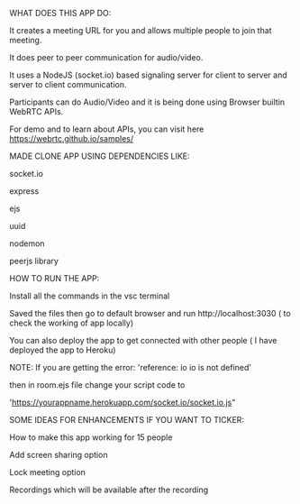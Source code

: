 WHAT DOES THIS APP DO:

It creates a meeting URL for you and allows multiple people to join that meeting.

It does peer to peer communication for audio/video.

It uses a NodeJS (socket.io) based signaling server for client to server and server to client communication.

Participants can do Audio/Video and it is being done using Browser builtin WebRTC APIs. 

For demo and to learn about APIs, you can visit here https://webrtc.github.io/samples/

MADE CLONE APP USING DEPENDENCIES LIKE:

socket.io

express

ejs

uuid

nodemon

peerjs library

HOW TO RUN THE APP:

Install all the commands in the vsc terminal

Saved the files then go to default browser and run http://localhost:3030 ( to check the working of app locally)

You can also deploy the app to get connected with other people ( I have deployed the app to Heroku)

NOTE: If you are getting the error: 'reference: io io is not defined' 

then in room.ejs file change your script code to 

'https://yourappname.herokuapp.com/socket.io/socket.io.js"

SOME IDEAS FOR ENHANCEMENTS IF YOU WANT TO TICKER:

How to make this app working for 15 people

Add screen sharing option

Lock meeting option

Recordings which will be available after the recording

